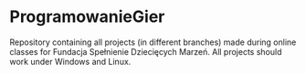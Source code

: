 # ProgramowanieGier
Repository containing all projects (in different branches) made during online classes for Fundacja Spełnienie Dziecięcych Marzeń.
All projects should work under Windows and Linux.
